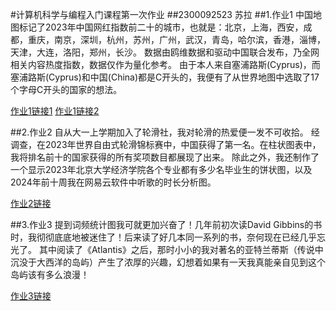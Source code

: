#计算机科学与编程入门课程第一次作业
##2300092523 苏拉
##1.作业1
中国地图标记了2023年中国网红指数前二十的城市，也就是：北京，上海，西安，成都，重庆，南京，深圳，杭州，苏州，广州，武汉，青岛，哈尔滨，香港，淄博，天津，大连，洛阳，郑州，长沙。
数据由鸥维数据和驱动中国联合发布，乃全网相关内容热度指数，数据仅作为量化参考。
由于本人来自塞浦路斯(Cyprus)，而塞浦路斯(Cyprus)和中国(China)都是C开头的，我便有了从世界地图中选取了17个字母C开头的国家的想法。

[作业1链接1](https://github.com/specismile.io/blob/main/China.html)
[作业1链接2](https://github.com/specismile.io/blob/main/World.html)


##2.作业2
自从大一上学期加入了轮滑社，我对轮滑的热爱便一发不可收拾。
经调查，在2023年世界自由式轮滑锦标赛中，中国获得了第一名。在柱状图表中，我将排名前十的国家获得的所有奖项数目都展现了出来。
除此之外，我还制作了一个显示2023年北京大学经济学院各个专业都有多少名毕业生的饼状图，以及2024年前十周我在网易云软件中听歌的时长分析图。

[作业2链接](https://github.com/specismil.io/blob/main/Charts.html)


##3.作业3
提到词频统计图我可就更加兴奋了！几年前初次读David Gibbins的书时，我彻彻底底地被迷住了！后来读了好几本同一系列的书，奈何现在已经几乎忘光了。
其中阅读了《Atlantis》之后，那时小小的我对著名的亚特兰蒂斯（传说中沉没于大西洋的岛屿）产生了浓厚的兴趣，幻想着如果有一天我真能亲自见到这个岛屿该有多么浪漫！

[作业3链接](https://github.com/specismile.io/blob/main/Atlantis.html)
